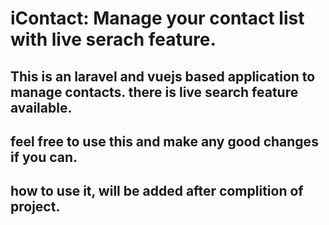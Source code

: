 # iContact: Manage your contact list with live serach feature.

## This is an laravel and vuejs based application to manage contacts. there is live search feature available.

## feel free to use this and make any good changes if you can.

## how to use it, will be added after complition of project.
